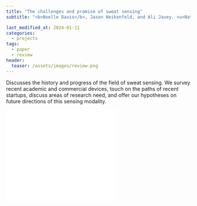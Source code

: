 ```yaml
---
title: "The challenges and promise of sweat sensing"
subtitle: "<b>Noelle Davis</b>, Jason Heikenfeld, and Ali Javey. <u>Nature Biotechnology</u> (2024)."

last_modified_at: 2024-01-11
categories:
  - projects
tags:
  - paper
  - review
header:
  teaser: /assets/images/review.png
---
```


Discusses the history and progress of the field of sweat sensing. We survey recent academic and commercial devices, touch on the paths of recent startups, discuss areas of research need, and offer our hypotheses on future directions of this sensing modality.

<!-- <p align="center">
  <img src="/assets/images/review.png" alt="img" width="400"/>
</p>
 -->
<embed src="/assets/pdf/davis_2024_natbiotech_review.pdf" type="application/pdf" height="250"/>